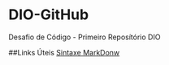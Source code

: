 # DIO-GitHub
Desafio de Código - Primeiro Reposítório DIO

##Links Úteis
[Sintaxe MarkDonw](https://www.markdownguide.org)
